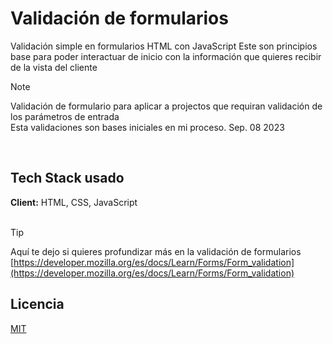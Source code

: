 
# Validación de formularios

Validación simple en formularios HTML con JavaScript
Este son principios base para poder interactuar de inicio con la información que quieres recibir de la vista del cliente

> [!Note]
> Validación de formulario para aplicar a projectos que requiran validación de los parámetros de entrada <br>
> Esta validaciones son bases iniciales en mi proceso. Sep. 08 2023

<br>

## Tech Stack usado

**Client:** HTML, CSS, JavaScript
<br><br>

> [!Tip]
> Aquí te dejo si quieres profundizar más en la validación de formularios
> [https://developer.mozilla.org/es/docs/Learn/Forms/Form_validation](https://developer.mozilla.org/es/docs/Learn/Forms/Form_validation)


## Licencia

[MIT](https://choosealicense.com/licenses/mit/)

